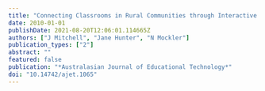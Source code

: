 ```yaml
---
title: "Connecting Classrooms in Rural Communities through Interactive Whiteboards"
date: 2010-01-01
publishDate: 2021-08-20T12:06:01.114665Z
authors: ["J Mitchell", "Jane Hunter", "N Mockler"]
publication_types: ["2"]
abstract: ""
featured: false
publication: "*Australasian Journal of Educational Technology*"
doi: "10.14742/ajet.1065"
---
```


